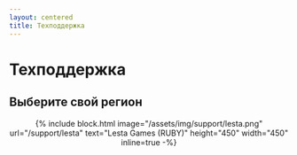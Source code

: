 ```yaml
---
layout: centered
title: Техподдержка
---
```


<script>
    window.location = "./lesta";
</script>

# Техподдержка

## Выберите свой регион

<div style="text-align: center">
{% include block.html image="/assets/img/support/lesta.png" url="/support/lesta" text="Lesta Games (RUBY)" height="450" width="450" inline=true -%}
</div>
